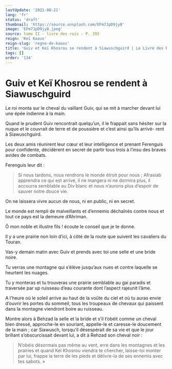 ```yaml
---
lastUpdate: '2021-08-21'
lang: 'fr'
status: 'draft'
thumbnail: 'https://source.unsplash.com/EFm7JpD9jy8'
image: 'EFm7JpD9jy8.jpeg'
source: tome II - livre des rois - P. 393
reign: 'Keï Kaous'
reign-slug: 'regne-de-kaous'
title: 'Guiv et Keï Khosrou se rendent à Siawuschguird | Le Livre des Rois | Shâhnâmeh'
tags: []
order: '134'
---
```


<!-- LTeX: language=fr -->

# Guiv et Keï Khosrou se rendent à Siawuschguird

Le roi monta sur le cheval du vaillant Guiv, qui se mit à marcher devant lui une épée indienne à la main.

Quand le prudent Guiv rencontrait quelqu’un, il le frappait sans hésiter sur la nuque et le couvrait de terre et de poussière et c’est ainsi qu’ils arrivè-
rent à Siawuschguird.

Les deux amis réunirent leur cœur et leur intelligence et prenant Ferenguis pour confidente, décidèrent en secret de partir tous trois à l’insu des braves avides de combats.

Ferenguis leur dit :

> Si nous tardons, nous rendrons le monde étroit pour nous ; Afrasiab apprendra ce qui est arrivé, il ne mangera ni ne dormira plus, il accourra semblable au Div blanc et nous n’aurons plus d’espoir de sauver notre douce vie.

On ne laissera vivre aucun de nous, ni en public, ni en secret.

Le monde est rempli de malveillants et d’ennemis déchaînés contre nous et tout ce pays est la demeure d’Ahriman.

Ô mon noble et illustre fils ! écoute le conseil que je te donne.

Il y a une prairie non loin d’ici, à côté de la route que suivent les cavaliers du Touran.

Vas-y demain matin avec Guiv et prends avec toi une selle et une bride noire.

Tu verras une montagne qui s’élève jusqu’aux nues et contre laquelle se heurtent les nuages.

Tu y monteras et tu trouveras une prairie semblable au gai paradis et traversée par up ruisseau d’eau courante dont l’aspect rajeunit l’âme.

A l’heure où le soleil arrive au haut de la voûte du ciel et où tu auras envie d’ouvrir les portes du sommeil, tous les troupeaux de chevaux qui paissent dans la montagne viendront boire au ruisseau.

Montre alors à Behzad la selle et la bride et s’il t’obéit comme un cheval bien dressé, approche-le en souriant, appelle-le et caresse-le doucement de la main ; car Siawusch, lorsqu’il désespérait de sa vie et que le jour brillant s’obscurcissait devant lui, a dit à Rehzad son cheval noir :

> N’obéis désormais pas même au vent, erre dans les montagnes et les prairies et quand Keï Khosrou viendra te chercher, laisse-toi monter par lui, frappe la terre de les pieds et délivre-la de ses ennemis avec tes sabots. »
